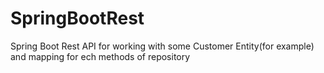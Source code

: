 # SpringBootRest
Spring Boot Rest API for working with some Customer Entity(for example) and mapping for ech methods of repository  
